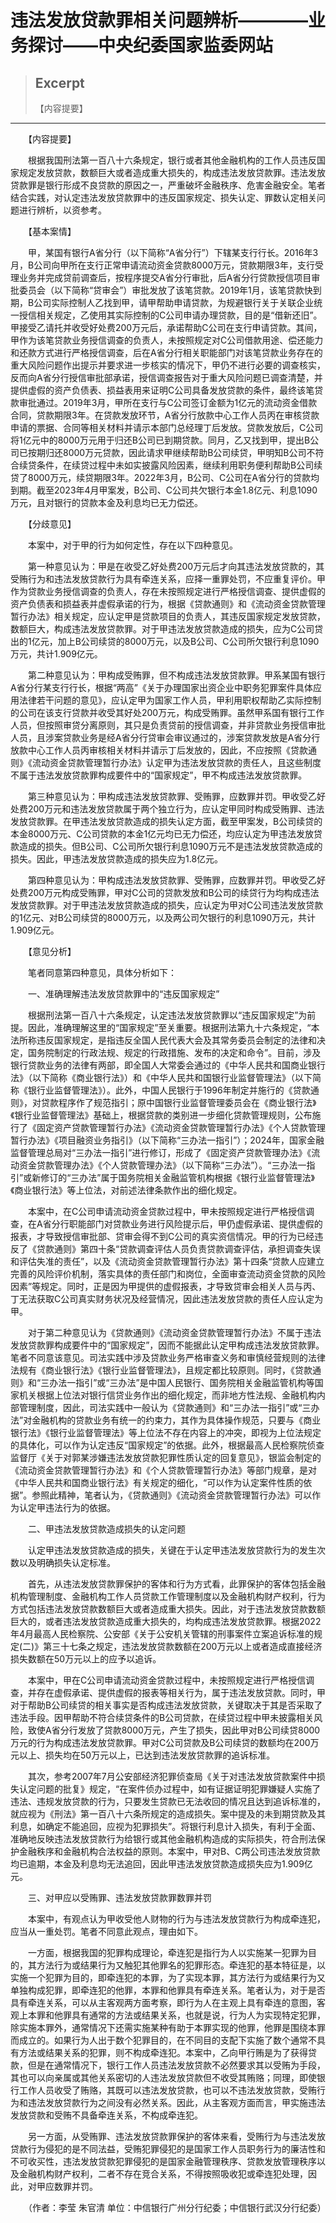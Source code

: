 
# 违法发放贷款罪相关问题辨析————业务探讨——中央纪委国家监委网站

> ## Excerpt
> 【内容提要】

---
　　【内容提要】

　　根据我国刑法第一百八十六条规定，银行或者其他金融机构的工作人员违反国家规定发放贷款，数额巨大或者造成重大损失的，构成违法发放贷款罪。违法发放贷款罪是银行形成不良贷款的原因之一，严重破坏金融秩序、危害金融安全。笔者结合实践，对认定违法发放贷款罪中的违反国家规定、损失认定、罪数认定相关问题进行辨析，以资参考。

　　【基本案情】

　　甲，某国有银行A省分行（以下简称“A省分行”）下辖某支行行长。2016年3月，B公司向甲所在支行正常申请流动资金贷款8000万元，贷款期限3年，支行受理业务并完成贷前调查后，按程序提交A省分行审批，后A省分行贷款授信项目审批委员会（以下简称“贷审会”）审批发放了该笔贷款。2019年1月，该笔贷款快到期，B公司实际控制人乙找到甲，请甲帮助申请贷款，为规避银行关于关联企业统一授信相关规定，乙使用其实际控制的C公司申请办理贷款，目的是“借新还旧”。甲接受乙请托并收受好处费200万元后，承诺帮助C公司在支行申请贷款。其间，甲作为该笔贷款业务授信调查的负责人，未按照规定对C公司借款用途、偿还能力和还款方式进行严格授信调查，后在A省分行相关职能部门对该笔贷款业务存在的重大风险问题作出提示并要求进一步核实的情况下，甲仍不进行必要的调查核实，反而向A省分行授信审批部承诺，授信调查报告对于重大风险问题已调查清楚，并提供虚假的资产负债表、损益表用来证明C公司具备发放贷款的条件，最终该笔贷款审批通过。2019年3月，甲所在支行与C公司签订金额为1亿元的流动资金借款合同，贷款期限3年。在贷款发放环节，A省分行放款中心工作人员丙在审核贷款申请的票据、合同等相关材料并请示本部门总经理丁后发放。贷款发放后，C公司将1亿元中的8000万元用于归还B公司已到期贷款。同月，乙又找到甲，提出B公司已按期归还8000万元贷款，因此请求甲继续帮助B公司续贷，甲明知B公司不符合续贷条件，在续贷过程中未如实披露风险因素，继续利用职务便利帮助B公司续贷了8000万元，续贷期限3年。2022年3月，B公司、C公司在A省分行的贷款均到期。截至2023年4月甲案发，B公司、C公司共欠银行本金1.8亿元、利息1090万元，且对银行的贷款本金及利息均已无力偿还。

　　【分歧意见】

　　本案中，对于甲的行为如何定性，存在以下四种意见。

　　第一种意见认为：甲是在收受乙好处费200万元后才向其违法发放贷款的，其受贿行为和违法发放贷款行为具有牵连关系，应择一重罪处罚，不应重复评价。甲作为贷款业务授信调查的负责人，存在未按照规定进行严格授信调查、提供虚假的资产负债表和损益表并虚假承诺的行为，根据《贷款通则》和《流动资金贷款管理暂行办法》相关规定，应认定甲是贷款项目的负责人，其违反国家规定发放贷款，数额巨大，构成违法发放贷款罪。对于甲违法发放贷款造成的损失，应为C公司贷出的1亿元，加上B公司续贷的8000万元，以及B公司、C公司所欠银行利息1090万元，共计1.909亿元。

　　第二种意见认为：甲构成受贿罪，但不构成违法发放贷款罪。甲系某国有银行A省分行某支行行长，根据“两高”《关于办理国家出资企业中职务犯罪案件具体应用法律若干问题的意见》，应认定甲为国家工作人员，甲利用职权帮助乙实际控制的公司在该支行贷款并收受其好处200万元，构成受贿罪。虽然甲系国有银行工作人员，但按照审贷分离原则，其只是负责贷前的授信调查，并非贷款业务授信审批人员，且涉案贷款业务是经A省分行贷审会审议通过的，涉案贷款发放是A省分行放款中心工作人员丙审核相关材料并请示丁后发放的，因此，不应按照《贷款通则》《流动资金贷款管理暂行办法》认定甲为违法发放贷款的责任人，且这些制度不属于违法发放贷款罪构成要件中的“国家规定”，甲不构成违法发放贷款罪。

　　第三种意见认为：甲构成违法发放贷款罪、受贿罪，应数罪并罚。甲收受乙好处费200万元和违法发放贷款属于两个独立行为，应认定甲同时构成受贿罪、违法发放贷款罪。在甲违法发放贷款造成的损失认定方面，截至甲案发，B公司续贷的本金8000万元、C公司贷款的本金1亿元均已无力偿还，均应认定为甲违法发放贷款造成的损失。但B公司、C公司所欠银行利息1090万元不是违法发放贷款造成的损失。因此，甲违法发放贷款造成的损失应为1.8亿元。

　　第四种意见认为：甲构成违法发放贷款罪、受贿罪，应数罪并罚。甲收受乙好处费200万元构成受贿罪，甲对C公司的贷款发放和B公司的续贷行为均构成违法发放贷款罪。对于甲违法发放贷款造成的损失，应认定为甲对C公司违法发放贷款的1亿元、对B公司续贷的8000万元，以及两公司欠银行的利息1090万元，共计1.909亿元。

　　【意见分析】

　　笔者同意第四种意见，具体分析如下：

　　一、准确理解违法发放贷款罪中的“违反国家规定”

　　根据刑法第一百八十六条规定，认定违法发放贷款罪以“违反国家规定”为前提。因此，准确理解这里的“国家规定”至关重要。根据刑法第九十六条规定，“本法所称违反国家规定，是指违反全国人民代表大会及其常务委员会制定的法律和决定，国务院制定的行政法规、规定的行政措施、发布的决定和命令”。目前，涉及银行贷款业务的法律有两部，即全国人大常委会通过的《中华人民共和国商业银行法》（以下简称《商业银行法》）和《中华人民共和国银行业监督管理法》（以下简称《银行业监督管理法》）。此外，中国人民银行于1996年制定并施行的《贷款通则》，对贷款程序作了规范指引；原中国银行业监督管理委员会在《商业银行法》《银行业监督管理法》基础上，根据贷款的类别进一步细化贷款管理规则，公布施行了《固定资产贷款管理暂行办法》《流动资金贷款管理暂行办法》《个人贷款管理暂行办法》《项目融资业务指引》（以下简称“三办法一指引”）；2024年，国家金融监督管理总局对“三办法一指引”进行修订，形成了《固定资产贷款管理办法》《流动资金贷款管理办法》《个人贷款管理办法》（以下简称“三办法”）。“三办法一指引”或新修订的“三办法”属于国务院相关金融监管机构根据《银行业监督管理法》《商业银行法》等上位法，对前述法律条款作出的细化规定。

　　本案中，在C公司申请流动资金贷款过程中，甲未按照规定进行严格授信调查，在A省分行职能部门对贷款业务进行风险提示后，甲仍虚假承诺、提供虚假的报表，才导致授信审批部、贷审会得不到C公司的真实资信情况。甲的行为已经违反了《贷款通则》第四十条“贷款调查评估人员负责贷款调查评估，承担调查失误和评估失准的责任”，以及《流动资金贷款管理暂行办法》第十四条“贷款人应建立完善的风险评价机制，落实具体的责任部门和岗位，全面审查流动资金贷款的风险因素”等规定。同时，正是因为甲提供的虚假报表，才导致贷审会相关人员与丙、丁无法获取C公司真实财务状况及经营情况，因此违法发放贷款的责任人应认定为甲。

　　对于第二种意见认为《贷款通则》《流动资金贷款管理暂行办法》不属于违法发放贷款罪构成要件中的“国家规定”，因而不能据此认定甲构成违法发放贷款罪。笔者不同意该意见。司法实践中涉及贷款业务严格审查义务和审慎经营规则的法律法规有《商业银行法》《银行业监督管理法》，且规定都比较原则。同时，《贷款通则》和“三办法一指引”或“三办法”是中国人民银行、国务院相关金融监管机构等国家机关根据上位法对银行信贷业务作出的细化规定，而非地方性法规、金融机构内部管理制度，因此，司法实践中一般认为《贷款通则》和“三办法一指引”或“三办法”对金融机构的贷款业务有统一的约束力，其作为具体操作规范，只要与《商业银行法》《银行业监督管理法》等上位法不存在内容上的冲突，即视为上位法规定的具体化，可以作为认定违反“国家规定”的依据。此外，根据最高人民检察院侦查监督厅《关于对郭某涉嫌违法发放贷款犯罪性质认定的回复意见》，银监会制定的《流动资金贷款管理暂行办法》和《个人贷款管理暂行办法》等部门规章，是对《中华人民共和国商业银行法》有关规定的细化，“可以作为认定案件性质的依据”。参照此精神，笔者认为，《贷款通则》《流动资金贷款管理暂行办法》可以作为认定甲违法行为的依据。

　　二、甲违法发放贷款造成损失的认定问题

　　认定甲违法发放贷款造成的损失，关键在于认定甲违法发放贷款行为的发生次数以及明确损失认定标准。

　　首先，从违法发放贷款罪保护的客体和行为方式看，此罪保护的客体包括金融机构管理制度、金融机构工作人员贷款工作管理制度以及金融机构财产权利，行为方式包括违法发放贷款数额巨大或者造成重大损失。因此，对于违法发放贷款数额巨大的，或者违法发放贷款造成重大损失的，均构成违法发放贷款罪。根据2022年4月最高人民检察院、公安部《关于公安机关管辖的刑事案件立案追诉标准的规定(二)》第三十七条之规定，违法发放贷款数额在200万元以上或者造成直接经济损失数额在50万元以上的应予以追诉。

　　本案中，甲在C公司申请流动资金贷款过程中，未按照规定进行严格授信调查，并存在虚假承诺、提供虚假的报表等相关行为，属于违法发放贷款。同时，甲对于帮助B公司续贷的相关事实是否构成违法发放贷款，关键取决于其是否采取了违法手段。因甲帮助不符合续贷条件的B公司贷款，在续贷过程中甲未披露相关风险，致使A省分行发放了贷款8000万元，产生了损失，因此甲对B公司续贷8000万元的行为构成违法发放贷款罪。甲对C公司贷款及B公司续贷的数额均在200万元以上、损失均在50万元以上，已达到违法发放贷款罪的追诉标准。

　　其次，参考2007年7月公安部经济犯罪侦查局《关于对违法发放贷款案件中损失认定问题的批复》规定，“在案件侦办过程中，如有证据证明犯罪嫌疑人实施了违法、违规发放贷款的行为，只要发生贷款已无法收回的情况且达到追诉标准的，就应视为《刑法》第一百八十六条所规定的造成损失。案中提及的未到期贷款及其利息，如确定不能追回，应视为犯罪损失”。将银行利息计入损失，有利于全面、准确地反映违法发放贷款行为给银行或其他金融机构造成的实际损失，符合刑法保护金融秩序和金融机构合法权益的原则。本案中，甲对B、C两公司违法发放贷款均已逾期，本金及利息均无法追回，因此甲违法发放贷款造成损失应为1.909亿元。

　　三、对甲应以受贿罪、违法发放贷款罪数罪并罚

　　本案中，有观点认为甲收受他人财物的行为与违法发放贷款行为构成牵连犯，应当从一重处罚。笔者不同意此观点，理由如下。

　　一方面，根据我国的犯罪构成理论，牵连犯是指行为人以实施某一犯罪为目的，其方法行为或结果行为又触犯其他罪名的犯罪形态。牵连犯的基本特征是，以实施一个犯罪为目的，即牵连犯的本罪，为了实现本罪，其方法行为或结果行为又单独构成犯罪，即牵连犯的他罪，本罪和他罪具有牵连关系。笔者认为，对于是否具有牵连关系，可以从主客观两方面考察，即行为人在主观上具有牵连的意图，客观上本罪和他罪具有通常的方法或结果关系，也就是说，行为人为实现特定犯罪，除实施本罪外，通常情况下还需实施某种有助于本罪实现的他罪，他罪是围绕本罪而成立的。如果行为人出于数个犯罪目的，在不同目的支配下实施了数个通常不具有方法或结果关系的犯罪，则不构成牵连犯。本案中，乙向甲行贿是为了获得贷款，但是在通常情况下，银行工作人员违法发放贷款不必然要求其以受贿为手段，其也可以向亲属或其他关系密切的人违法发放贷款但不收受其贿赂；同理，即使银行工作人员收受了贿赂，其既可以违法发放贷款，也可以不违法发放贷款，受贿行为和违法发放贷款行为之间没有必然关系。因此，从主客观方面而言，甲实施违法发放贷款和受贿不具备牵连关系，不构成牵连犯。

　　另一方面，从受贿罪、违法发放贷款罪保护的客体来看，受贿行为与违法发放贷款行为侵犯的是不同法益，受贿犯罪侵犯的是国家工作人员职务行为的廉洁性和不可收买性，违法发放贷款犯罪侵犯的是国家金融管理秩序、贷款发放管理秩序以及金融机构财产权利，二者不存在竞合关系，不得按照吸收犯或牵连犯处理，因此，对甲应数罪并罚。

　　（作者：李莹 朱官清 单位：中信银行广州分行纪委；中信银行武汉分行纪委）
